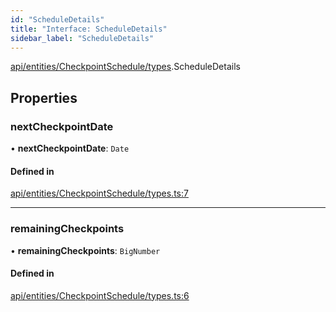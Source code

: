 ```yaml
---
id: "ScheduleDetails"
title: "Interface: ScheduleDetails"
sidebar_label: "ScheduleDetails"
---
```


[api/entities/CheckpointSchedule/types](../../../../../../modules/API/Entities/CheckpointSchedule/Types/Types.md).ScheduleDetails

## Properties

### nextCheckpointDate

• **nextCheckpointDate**: `Date`

#### Defined in

[api/entities/CheckpointSchedule/types.ts:7](https://github.com/PolymeshAssociation/polymesh-sdk/blob/995f17653/src/api/entities/CheckpointSchedule/types.ts#L7)

___

### remainingCheckpoints

• **remainingCheckpoints**: `BigNumber`

#### Defined in

[api/entities/CheckpointSchedule/types.ts:6](https://github.com/PolymeshAssociation/polymesh-sdk/blob/995f17653/src/api/entities/CheckpointSchedule/types.ts#L6)
